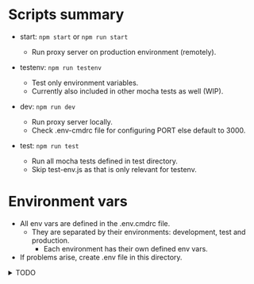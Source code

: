 # Scripts summary

- start: `npm start` or `npm run start`
    - Run proxy server on production environment (remotely).

- testenv: `npm run testenv`
    - Test only environment variables.
    - Currently also included in other mocha tests as well (WIP).

- dev: `npm run dev`
    - Run proxy server locally.
    - Check .env-cmdrc file for configuring PORT else default to 3000.

- test: `npm run test`
    - Run all mocha tests defined in test directory.
    - Skip test-env.js as that is only relevant for testenv.

# Environment vars
- All env vars are defined in the .env.cmdrc file.
    - They are separated by their environments: development, test and production.
        - Each environment has their own defined env vars.
- If problems arise, create .env file in this directory.

<details><summary>TODO</summary>
<p>
Something something better way of securing env vars....
</p>
</details>